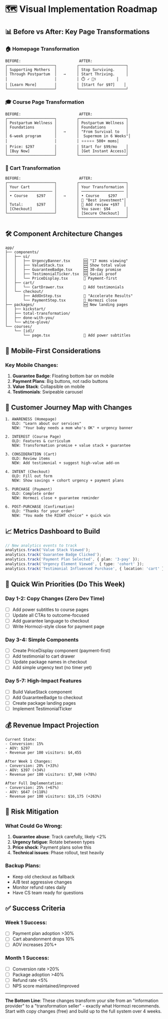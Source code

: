 # 🗺️ Visual Implementation Roadmap

## 📊 Before vs After: Key Page Transformations

### 🏠 Homepage Transformation
```
BEFORE:                          AFTER:
┌─────────────────────┐         ┌─────────────────────┐
│ Supporting Mothers  │         │ Stop Surviving.     │
│ Through Postpartum  │   →     │ Start Thriving.     │
│                     │         │ ⏱️ ✓ 👩‍⚕️         │
│ [Learn More]        │         │ [Start for $97]    │
└─────────────────────┘         └─────────────────────┘
```

### 🎓 Course Page Transformation
```
BEFORE:                          AFTER:
┌─────────────────────┐         ┌─────────────────────┐
│ Postpartum Wellness │         │ Postpartum Wellness │
│ Foundations         │         │ Foundations         │
│                     │   →     │ "From Survival to   │
│ 6-week program      │         │  Supermom in 6 Weeks"│
│                     │         │ ⭐⭐⭐⭐⭐ 500+ moms│
│ Price: $297         │         │ Start for $99/mo    │
│ [Buy Now]           │         │ [Get Instant Access]│
└─────────────────────┘         └─────────────────────┘
```

### 🛒 Cart Transformation
```
BEFORE:                          AFTER:
┌─────────────────────┐         ┌─────────────────────┐
│ Your Cart           │         │ Your Transformation │
│ ─────────────────── │         │ ─────────────────── │
│ • Course    $297    │   →     │ • Course    $297    │
│                     │         │ 💬 "Best investment"│
│ Total:      $297    │         │ 🎁 Add review +$97  │
│ [Checkout]          │         │ You save: $94       │
└─────────────────────┘         │ [Secure Checkout]   │
                                └─────────────────────┘
```

## 🛠️ Component Architecture Changes

```
app/
├── components/
│   ├── ui/
│   │   ├── UrgencyBanner.tsx      🆕 "17 moms viewing"
│   │   ├── ValueStack.tsx         🆕 Show total value
│   │   ├── GuaranteeBadge.tsx     🆕 30-day promise
│   │   ├── TestimonialTicker.tsx  🆕 Social proof
│   │   └── PriceDisplay.tsx       🔄 Payment-first
│   ├── cart/
│   │   └── CartDrawer.tsx         🔄 Add testimonials
│   └── checkout/
│       ├── AddOnStep.tsx          🔄 "Accelerate Results"
│       └── PaymentStep.tsx        🔄 Hormozi close
├── packages/                      🆕 New landing pages
│   ├── kickstart/
│   ├── total-transformation/
│   ├── done-with-you/
│   └── white-glove/
└── courses/
    └── [id]/
        └── page.tsx               🔄 Add power subtitles
```

## 📱 Mobile-First Considerations

### Key Mobile Changes:
1. **Guarantee Badge**: Floating bottom bar on mobile
2. **Payment Plans**: Big buttons, not radio buttons
3. **Value Stack**: Collapsible on mobile
4. **Testimonials**: Swipeable carousel

## 🔄 Customer Journey Map with Changes

```
1. AWARENESS (Homepage)
   OLD: "Learn about our services"
   NEW: "Your baby needs a mom who's OK" + urgency banner

2. INTEREST (Course Page)  
   OLD: Features & curriculum
   NEW: Transformation promise + value stack + guarantee

3. CONSIDERATION (Cart)
   OLD: Review items
   NEW: Add testimonial + suggest high-value add-on

4. INTENT (Checkout)
   OLD: Fill out form
   NEW: Show savings + cohort urgency + payment plans

5. PURCHASE (Payment)
   OLD: Complete order
   NEW: Hormozi close + guarantee reminder

6. POST-PURCHASE (Confirmation)
   OLD: "Thanks for your order"
   NEW: "You made the RIGHT choice" + quick win
```

## 📈 Metrics Dashboard to Build

```typescript
// New analytics events to track
analytics.track('Value Stack Viewed');
analytics.track('Guarantee Badge Clicked');
analytics.track('Payment Plan Selected', { plan: '3-pay' });
analytics.track('Urgency Element Viewed', { type: 'cohort' });
analytics.track('Testimonial Influenced Purchase', { location: 'cart' });
```

## 🎯 Quick Win Priorities (Do This Week)

### Day 1-2: Copy Changes (Zero Dev Time)
- [ ] Add power subtitles to course pages
- [ ] Update all CTAs to outcome-focused
- [ ] Add guarantee language to checkout
- [ ] Write Hormozi-style close for payment page

### Day 3-4: Simple Components
- [ ] Create PriceDisplay component (payment-first)
- [ ] Add testimonial to cart drawer
- [ ] Update package names in checkout
- [ ] Add simple urgency text (no timer yet)

### Day 5-7: High-Impact Features
- [ ] Build ValueStack component
- [ ] Add GuaranteeBadge to checkout
- [ ] Create package landing pages
- [ ] Implement TestimonialTicker

## 💰 Revenue Impact Projection

```
Current State:
- Conversion: 15%
- AOV: $297
- Revenue per 100 visitors: $4,455

After Week 1 Changes:
- Conversion: 20% (+33%)
- AOV: $397 (+34%)
- Revenue per 100 visitors: $7,940 (+78%)

After Full Implementation:
- Conversion: 25% (+67%)
- AOV: $647 (+118%)
- Revenue per 100 visitors: $16,175 (+263%)
```

## 🚨 Risk Mitigation

### What Could Go Wrong:
1. **Guarantee abuse**: Track carefully, likely <2%
2. **Urgency fatigue**: Rotate between types
3. **Price shock**: Payment plans solve this
4. **Technical issues**: Phase rollout, test heavily

### Backup Plans:
- Keep old checkout as fallback
- A/B test aggressive changes
- Monitor refund rates daily
- Have CS team ready for questions

## ✅ Success Criteria

### Week 1 Success:
- [ ] Payment plan adoption >30%
- [ ] Cart abandonment drops 10%
- [ ] AOV increases 20%+

### Month 1 Success:
- [ ] Conversion rate >20%
- [ ] Package adoption >40%
- [ ] Refund rate <5%
- [ ] NPS score maintained/improved

---

**The Bottom Line**: These changes transform your site from an "information provider" to a "transformation seller" - exactly what Hormozi recommends. Start with copy changes (free) and build up to the full system over 4 weeks.